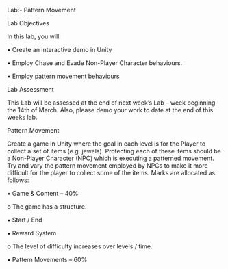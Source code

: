 Lab:- Pattern Movement

Lab Objectives

In this lab, you will:

• Create an interactive demo in Unity

• Employ Chase and Evade Non-Player Character behaviours.

• Employ pattern movement behaviours

Lab Assessment

This Lab will be assessed at the end of next week’s Lab – week beginning the 
14th of March. Also, please demo your work to date at the end of this weeks 
lab.

Pattern Movement

Create a game in Unity where the goal in each level is for the Player to collect a 
set of items (e.g. jewels). Protecting each of these items should be a Non-Player 
Character (NPC) which is executing a patterned movement. Try and vary the 
pattern movement employed by NPCs to make it more difficult for the player to 
collect some of the items. Marks are allocated as follows:

• Game & Content – 40%

o The game has a structure.

▪ Start / End

▪ Reward System

o The level of difficulty increases over levels / time.

• Pattern Movements – 60%

